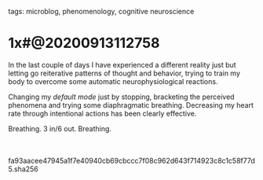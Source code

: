 tags: microblog, phenomenology, cognitive neuroscience

# 1x#@20200913112758

In the last couple of days I have experienced a different reality just but letting go reiterative patterns of thought and behavior, trying to train my body to overcome some automatic neurophysiological reactions. 

Changing my *default mode* just by stopping, bracketing the perceived phenomena and trying some diaphragmatic breathing. Decreasing my heart rate through intentional actions has been clearly effective.

Breathing. 3 in/6 out. Breathing.  

<br><br><hash>fa93aacee47945a1f7e40940cb69cbccc7f08c962d643f714923c8c1c58f77d5.sha256<hash>